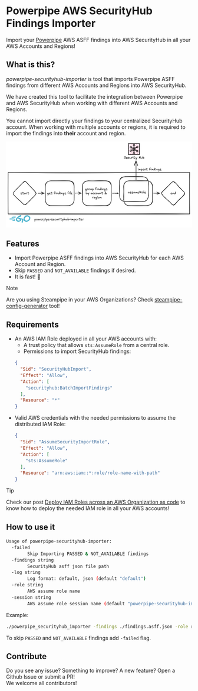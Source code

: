 # Powerpipe AWS SecurityHub Findings Importer

Import your [Powerpipe](https://powerpipe.io/) AWS ASFF findings into AWS SecurityHub in all your AWS Accounts and Regions!


## What is this?

*powerpipe-securityhub-importer* is tool that imports Powerpipe ASFF findings from different AWS Accounts and Regions into AWS SecurityHub.

We have created this tool to facilitate the integration between Powerpipe and AWS SecurityHub when working with different AWS Accounts and Regions.

You cannot import directly your findings to your centralized SecurityHub account. When working with multiple accounts or regions, it is required to import the findings into **their** account and region.

![](./docs/powerpipe_securityhub_importer.png)

## Features

- Import Powerpipe ASFF findings into AWS SecurityHub for each AWS Account and Region.
- Skip `PASSED` and `NOT_AVAILABLE` findings if desired.
- It is fast! :rocket:

> [!NOTE]
> Are you using Steampipe in your AWS Organizations? Check [steampipe-config-generator](https://github.com/unicrons/steampipe_config_generator) tool!

## Requirements

- An AWS IAM Role deployed in all your AWS accounts with:
  - A trust policy that allows `sts:AssumeRole` from a central role.
  - Permissions to import SecurityHub findings:
  ```json
  {
    "Sid": "SecurityHubImport",
    "Effect": "Allow",
    "Action": [
      "securityhub:BatchImportFindings"
    ],
    "Resource": "*"
  }
  ```
- Valid AWS credentials with the needed permissions to assume the distributed IAM Role:
  ```json
  {
    "Sid": "AssumeSecurityImportRole",
    "Effect": "Allow",
    "Action": [
      "sts:AssumeRole"
    ],
    "Resource": "arn:aws:iam::*:role/role-name-with-path"
  }
  ```

> [!TIP]
> Check our post [Deploy IAM Roles across an AWS Organization as code](https://unicrons.cloud/en/2024/10/14/deploy-iam-roles-across-an-aws-organization-as-code/) to know how to deploy the needed IAM role in all your AWS accounts!


## How to use it

```bash
Usage of powerpipe-securityhub-importer:
  -failed
    	Skip Importing PASSED & NOT_AVAILABLE findings
  -findings string
    	SecurityHub asff json file path
  -log string
    	Log format: default, json (default "default")
  -role string
    	AWS assume role name
  -session string
    	AWS assume role session name (default "powerpipe-securityhub-importer")
```

Example:
```bash
./powerpipe_securityhub_importer -findings ./findings.asff.json -role role-name-with-path
```

To skip `PASSED` and `NOT_AVAILABLE` findings add `-failed` flag.


## Contribute

Do you see any issue? Something to improve? A new feature? Open a Github Issue or submit a PR!   
We welcome all contributors!
